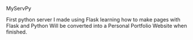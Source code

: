 MyServPy

First python server I made using Flask learning how to make pages with Flask and Python
Will be converted into a Personal Portfolio Website when finished.
